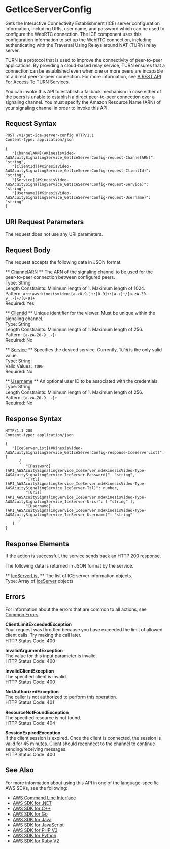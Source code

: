 # GetIceServerConfig<a name="API_AWSAcuitySignalingService_GetIceServerConfig"></a>

Gets the Interactive Connectivity Establishment \(ICE\) server configuration information, including URIs, user name, and password which can be used to configure the WebRTC connection\. The ICE component uses this configuration information to set up the WebRTC connection, including authenticating with the Traversal Using Relays around NAT \(TURN\) relay server\. 

TURN is a protocol that is used to improve the connectivity of peer\-to\-peer applications\. By providing a cloud\-based relay service, TURN ensures that a connection can be established even when one or more peers are incapable of a direct peer\-to\-peer connection\. For more information, see [A REST API For Access To TURN Services](https://tools.ietf.org/html/draft-uberti-rtcweb-turn-rest-00)\.

 You can invoke this API to establish a fallback mechanism in case either of the peers is unable to establish a direct peer\-to\-peer connection over a signaling channel\. You must specify the Amazon Resource Name \(ARN\) of your signaling channel in order to invoke this API\.

## Request Syntax<a name="API_AWSAcuitySignalingService_GetIceServerConfig_RequestSyntax"></a>

```
POST /v1/get-ice-server-config HTTP/1.1
Content-type: application/json

{
   "[ChannelARN](#KinesisVideo-AWSAcuitySignalingService_GetIceServerConfig-request-ChannelARN)": "string",
   "[ClientId](#KinesisVideo-AWSAcuitySignalingService_GetIceServerConfig-request-ClientId)": "string",
   "[Service](#KinesisVideo-AWSAcuitySignalingService_GetIceServerConfig-request-Service)": "string",
   "[Username](#KinesisVideo-AWSAcuitySignalingService_GetIceServerConfig-request-Username)": "string"
}
```

## URI Request Parameters<a name="API_AWSAcuitySignalingService_GetIceServerConfig_RequestParameters"></a>

The request does not use any URI parameters\.

## Request Body<a name="API_AWSAcuitySignalingService_GetIceServerConfig_RequestBody"></a>

The request accepts the following data in JSON format\.

 ** [ChannelARN](#API_AWSAcuitySignalingService_GetIceServerConfig_RequestSyntax) **   <a name="KinesisVideo-AWSAcuitySignalingService_GetIceServerConfig-request-ChannelARN"></a>
The ARN of the signaling channel to be used for the peer\-to\-peer connection between configured peers\.   
Type: String  
Length Constraints: Minimum length of 1\. Maximum length of 1024\.  
Pattern: `arn:aws:kinesisvideo:[a-z0-9-]+:[0-9]+:[a-z]+/[a-zA-Z0-9_.-]+/[0-9]+`   
Required: Yes

 ** [ClientId](#API_AWSAcuitySignalingService_GetIceServerConfig_RequestSyntax) **   <a name="KinesisVideo-AWSAcuitySignalingService_GetIceServerConfig-request-ClientId"></a>
Unique identifier for the viewer\. Must be unique within the signaling channel\.  
Type: String  
Length Constraints: Minimum length of 1\. Maximum length of 256\.  
Pattern: `[a-zA-Z0-9_.-]+`   
Required: No

 ** [Service](#API_AWSAcuitySignalingService_GetIceServerConfig_RequestSyntax) **   <a name="KinesisVideo-AWSAcuitySignalingService_GetIceServerConfig-request-Service"></a>
Specifies the desired service\. Currently, `TURN` is the only valid value\.  
Type: String  
Valid Values:` TURN`   
Required: No

 ** [Username](#API_AWSAcuitySignalingService_GetIceServerConfig_RequestSyntax) **   <a name="KinesisVideo-AWSAcuitySignalingService_GetIceServerConfig-request-Username"></a>
An optional user ID to be associated with the credentials\.  
Type: String  
Length Constraints: Minimum length of 1\. Maximum length of 256\.  
Pattern: `[a-zA-Z0-9_.-]+`   
Required: No

## Response Syntax<a name="API_AWSAcuitySignalingService_GetIceServerConfig_ResponseSyntax"></a>

```
HTTP/1.1 200
Content-type: application/json

{
   "[IceServerList](#KinesisVideo-AWSAcuitySignalingService_GetIceServerConfig-response-IceServerList)": [ 
      { 
         "[Password](API_AWSAcuitySignalingService_IceServer.md#KinesisVideo-Type-AWSAcuitySignalingService_IceServer-Password)": "string",
         "[Ttl](API_AWSAcuitySignalingService_IceServer.md#KinesisVideo-Type-AWSAcuitySignalingService_IceServer-Ttl)": number,
         "[Uris](API_AWSAcuitySignalingService_IceServer.md#KinesisVideo-Type-AWSAcuitySignalingService_IceServer-Uris)": [ "string" ],
         "[Username](API_AWSAcuitySignalingService_IceServer.md#KinesisVideo-Type-AWSAcuitySignalingService_IceServer-Username)": "string"
      }
   ]
}
```

## Response Elements<a name="API_AWSAcuitySignalingService_GetIceServerConfig_ResponseElements"></a>

If the action is successful, the service sends back an HTTP 200 response\.

The following data is returned in JSON format by the service\.

 ** [IceServerList](#API_AWSAcuitySignalingService_GetIceServerConfig_ResponseSyntax) **   <a name="KinesisVideo-AWSAcuitySignalingService_GetIceServerConfig-response-IceServerList"></a>
The list of ICE server information objects\.  
Type: Array of [IceServer](API_AWSAcuitySignalingService_IceServer.md) objects

## Errors<a name="API_AWSAcuitySignalingService_GetIceServerConfig_Errors"></a>

For information about the errors that are common to all actions, see [Common Errors](CommonErrors.md)\.

 **ClientLimitExceededException**   
Your request was throttled because you have exceeded the limit of allowed client calls\. Try making the call later\.  
HTTP Status Code: 400

 **InvalidArgumentException**   
The value for this input parameter is invalid\.  
HTTP Status Code: 400

 **InvalidClientException**   
The specified client is invalid\.  
HTTP Status Code: 400

 **NotAuthorizedException**   
The caller is not authorized to perform this operation\.  
HTTP Status Code: 401

 **ResourceNotFoundException**   
The specified resource is not found\.  
HTTP Status Code: 404

 **SessionExpiredException**   
If the client session is expired\. Once the client is connected, the session is valid for 45 minutes\. Client should reconnect to the channel to continue sending/receiving messages\.  
HTTP Status Code: 400

## See Also<a name="API_AWSAcuitySignalingService_GetIceServerConfig_SeeAlso"></a>

For more information about using this API in one of the language\-specific AWS SDKs, see the following:
+  [AWS Command Line Interface](https://docs.aws.amazon.com/goto/aws-cli/kinesis-video-signaling-2019-12-04/GetIceServerConfig) 
+  [AWS SDK for \.NET](https://docs.aws.amazon.com/goto/DotNetSDKV3/kinesis-video-signaling-2019-12-04/GetIceServerConfig) 
+  [AWS SDK for C\+\+](https://docs.aws.amazon.com/goto/SdkForCpp/kinesis-video-signaling-2019-12-04/GetIceServerConfig) 
+  [AWS SDK for Go](https://docs.aws.amazon.com/goto/SdkForGoV1/kinesis-video-signaling-2019-12-04/GetIceServerConfig) 
+  [AWS SDK for Java](https://docs.aws.amazon.com/goto/SdkForJava/kinesis-video-signaling-2019-12-04/GetIceServerConfig) 
+  [AWS SDK for JavaScript](https://docs.aws.amazon.com/goto/AWSJavaScriptSDK/kinesis-video-signaling-2019-12-04/GetIceServerConfig) 
+  [AWS SDK for PHP V3](https://docs.aws.amazon.com/goto/SdkForPHPV3/kinesis-video-signaling-2019-12-04/GetIceServerConfig) 
+  [AWS SDK for Python](https://docs.aws.amazon.com/goto/boto3/kinesis-video-signaling-2019-12-04/GetIceServerConfig) 
+  [AWS SDK for Ruby V2](https://docs.aws.amazon.com/goto/SdkForRubyV2/kinesis-video-signaling-2019-12-04/GetIceServerConfig) 
